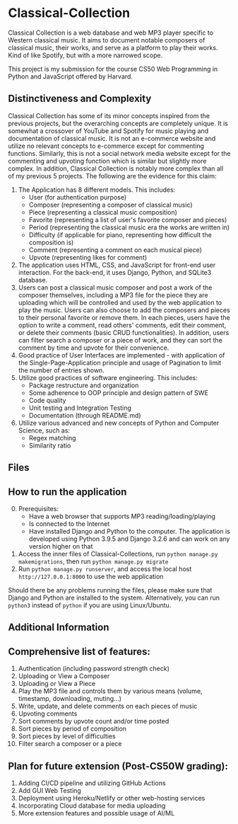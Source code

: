 # Classical-Collection

Classical Collection is a web database and web MP3 player specific to Western classical music. It aims to document notable composers of classical music, their works,
and serve as a platform to play their works. Kind of like Spotify, but with a more narrowed scope.


This project is my submission for the course CS50 Web Programming in Python and JavaScript offered by Harvard.

## Distinctiveness and Complexity
Classical Collection has some of its minor concepts inspired from the previous projects, but the overarching concepts are completely unique. It is somewhat a crossover of
YouTube and Spotify for music playing and documentation of classical music. It is not an e-commerce website and utilize no relevant concepts to e-commerce except for commenting functions. Similarly, this is not a social network media website except for the commenting and upvoting function which is similar but slightly more complex.
In addition, Classical Collection is notably more complex than all of my previous 5 projects. The following are the evidence for this claim:


1. The Application has 8 different models. This includes:
    - User (for authentication purpose)
    - Composer (representing a composer of classical music)
    - Piece (representing a classical music composition)
    - Favorite (representing a list of user's favorite composer and pieces)
    - Period (representing the classical music era the works are written in)
    - Difficulty (if applicable for piano, representing how difficult the composition is)
    - Comment (representing a comment on each musical piece)
    - Upvote (representing likes for comment)
2. The application uses HTML, CSS, and JavaScript for front-end user interaction. For the back-end, it uses Django, Python, and SQLite3 database.
3. Users can post a classical music composer and post a work of the composer themselves, including a MP3 file for the piece they are uploading which will be controlled
and used by the web application to play the music. Users can also choose to add the composers and pieces to their personal favorite or remove them. In each pieces, users
have the option to write a comment, read others' comments, edit their comment, or delete their comments (basic CRUD functionalities). In addition, users can filter search
a composer or a piece of work, and they can sort the comment by time and upvote for their convenience.
4. Good practice of User Interfaces are implemented - with application of the Single-Page-Application principle and usage of Pagination to limit the number of entries shown.
5. Utilize good practices of software engineering. This includes:
    - Package restructure and organization
    - Some adherence to OOP principle and design pattern of SWE
    - Code quality
    - Unit testing and Integration Testing
    - Documentation (through README.md)
6. Utilize various advanced and new concepts of Python and Computer Science, such as:
    - Regex matching
    - Similarity ratio

## Files

## How to run the application
0. Prerequisites:
    - Have a web browser that supports MP3 reading/loading/playing
    - Is connected to the Internet
    - Have installed Django and Python to the computer. The application is developed using Python 3.9.5 and Django 3.2.6 and can work on any version higher on that
1. Access the inner files of Classical-Collections, run `python manage.py makemigrations`, then run `python manage.py migrate`
2. Run `python manage.py runserver`, and access the local host `http://127.0.0.1:8000` to use the web application

Should there be any problems running the files, please make sure that Django and Python are installed to the system. Alternatively, you can run `python3` instead of `python` if you are using Linux/Ubuntu.

## Additional Information

## Comprehensive list of features:
1. Authentication (including password strength check)
2. Uploading or View a Composer
3. Uploading or View a Piece
4. Play the MP3 file and controls them by various means (volume, timestamp, downloading, muting...)
5. Write, update, and delete comments on each pieces of music
6. Upvoting comments
7. Sort comments by upvote count and/or time posted
8. Sort pieces by period of composition
9. Sort pieces by level of difficulties
10. Filter search a composer or a piece

## Plan for future extension (Post-CS50W grading):
1. Adding CI/CD pipeline and utilizing GitHub Actions
2. Add GUI Web Testing
3. Deployment using Heroku/Netlify or other web-hosting services
4. Incorporating Cloud database for media uploading
5. More extension features and possible usage of AI/ML
